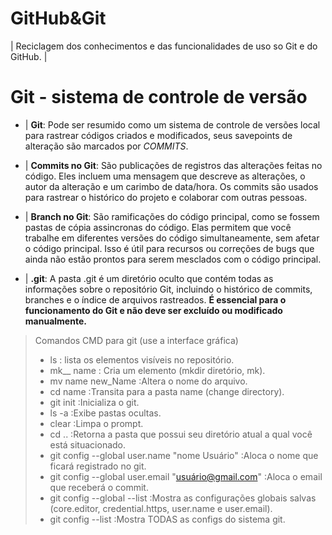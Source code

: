 # GitHub&Git
| Reciclagem dos conhecimentos e das funcionalidades de uso so Git e do GitHub. |
# Git -  sistema de controle de versão
- | <strong>Git</strong>: Pode ser resumido como um sistema de controle de versões local para  rastrear códigos criados e modificados, seus savepoints de alteração são marcados por *COMMITS*.

- | <strong>Commits no Git</strong>: São publicações de registros das alterações feitas no código. Eles incluem uma mensagem que descreve as alterações, o autor da alteração e um carimbo de data/hora. Os commits são usados para rastrear o histórico do projeto e colaborar com outras pessoas.

- | <strong>Branch no Git</strong>: São ramificações do código principal, como se fossem pastas de cópia assincronas do código. Elas permitem que você trabalhe em diferentes versões do código simultaneamente, sem afetar o código principal. Isso é útil para recursos ou correções de bugs que ainda não estão prontos para serem mesclados com o código principal.

- | <strong>.git</strong>: A pasta .git é um diretório oculto que contém todas as informações sobre o repositório Git, incluindo o histórico de commits, branches e o índice de arquivos rastreados. <strong>É essencial para o funcionamento do Git e não deve ser excluído ou modificado manualmente.</strong>

> Comandos CMD para git (use a interface gráfica)
> - ls : lista os elementos visíveis no repositório.
> - mk__ name : Cria um elemento (mkdir diretório, mk).
> - mv name new_Name :Altera o nome do arquivo.
> - cd name :Transita para a pasta name (change directory).
> - git init :Inicializa o git.
> - ls -a :Exibe pastas ocultas.
> - clear :Limpa o prompt.
> - cd .. :Retorna a pasta que possui seu diretório atual a qual você está situacionado.
> - git config --global user.name "nome Usuário" :Aloca o nome que ficará registrado no git.
> - git config --global user.email "usuário@gmail.com" :Aloca o email que receberá o commit.
> - git config --global --list :Mostra as configurações globais salvas (core.editor, credential.https, user.name e user.email).
> - git config --list :Mostra TODAS as configs do sistema git.
